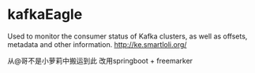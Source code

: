 # kafkaEagle
Used to monitor the consumer status of Kafka clusters, as well as offsets, metadata and other information. http://ke.smartloli.org/


从@哥不是小萝莉中搬运到此
改用springboot + freemarker
